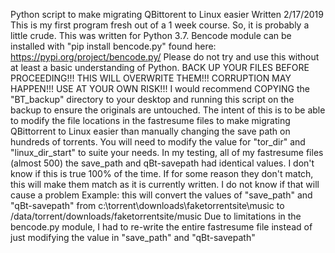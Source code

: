 Python script to make migrating QBittorent to Linux easier
Written 2/17/2019
This is my first program fresh out of a 1 week course. So, it is probably a little crude.
This was written for Python 3.7.
Bencode module can be installed with "pip install bencode.py" found here: https://pypi.org/project/bencode.py/
Please do not try and use this without at least a basic understanding of Python.
BACK UP YOUR FILES BEFORE PROCEEDING!!! THIS WILL OVERWRITE THEM!!!
CORRUPTION MAY HAPPEN!!! USE AT YOUR OWN RISK!!!
I would recommend COPYING the "BT_backup" directory to your desktop and running this script on the backup to ensure the originals are untouched.
The intent of this is to be able to modify the file locations in the fastresume files to make migrating QBittorrent to Linux easier than manually changing the save path on hundreds of torrents.
You will need to modify the value for "tor_dir" and "linux_dir_start" to suite your needs.
In my testing, all of my fastresume files (almost 500) the save_path and qBt-savepath had identical values. I don't know if this is true 100% of the time.
If for some reason they don't match, this will make them match as it is currently written. I do not know if that will cause a problem
Example: this will convert the values of "save_path" and "qBt-savepath" from c:\torrent\downloads\faketorrentsite\music to /data/torrent/downloads/faketorrentsite/music
Due to limitations in the bencode.py module, I had to re-write the entire fastresume file instead of just modifying the value in "save_path" and "qBt-savepath"